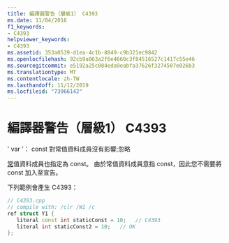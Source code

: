 ```yaml
---
title: 編譯器警告（層級1） C4393
ms.date: 11/04/2016
f1_keywords:
- C4393
helpviewer_keywords:
- C4393
ms.assetid: 353a0539-d1ea-4c1b-8849-c9b321ec9842
ms.openlocfilehash: 92cb9a063a2f6e4660c3f84516527c1417c55e46
ms.sourcegitcommit: e5192a25c084eda9eabfa37626f3274507e026b3
ms.translationtype: MT
ms.contentlocale: zh-TW
ms.lasthandoff: 11/12/2019
ms.locfileid: "73966142"
---
```

# <a name="compiler-warning-level-1-c4393"></a>編譯器警告（層級1） C4393

' var '： const 對常值資料成員沒有影響;忽略

[常](../../extensions/literal-cpp-component-extensions.md)值資料成員也指定為 const。  由於常值資料成員意指 const，因此您不需要將 const 加入至宣告。

下列範例會產生 C4393：

```cpp
// C4393.cpp
// compile with: /clr /W1 /c
ref struct Y1 {
   literal const int staticConst = 10;   // C4393
   literal int staticConst2 = 10;   // OK
};
```